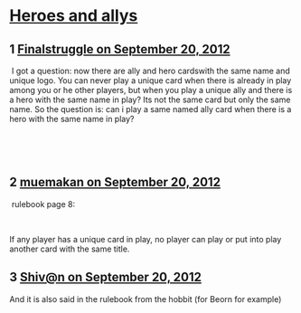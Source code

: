 # [Heroes and allys](https://community.fantasyflightgames.com/topic/71391-heroes-and-allys/)

## 1 [Finalstruggle on September 20, 2012](https://community.fantasyflightgames.com/topic/71391-heroes-and-allys/?do=findComment&comment=697175)

 I got a question: now there are ally and hero cardswith the same name and unique logo. You can never play a unique card when there is already in play among you or he other players, but when you play a unique ally and there is a hero with the same name in play? Its not the same card but only the same name. So the question is: can i play a same named ally card when there is a hero with the same name in play?

 

 

## 2 [muemakan on September 20, 2012](https://community.fantasyflightgames.com/topic/71391-heroes-and-allys/?do=findComment&comment=697192)

 rulebook page 8:

 



If any player has a unique card in play, no player can play or put into play another card with the same title. 

## 3 [Shiv@n on September 20, 2012](https://community.fantasyflightgames.com/topic/71391-heroes-and-allys/?do=findComment&comment=697203)

And it is also said in the rulebook from the hobbit (for Beorn for example)

